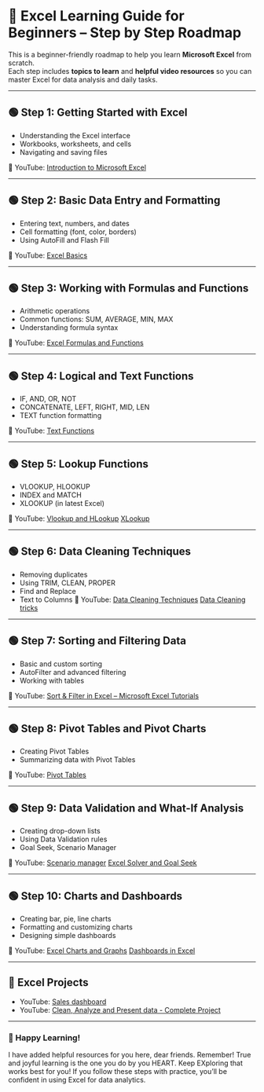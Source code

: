 # 📗 Excel Learning Guide for Beginners – Step by Step Roadmap

This is a beginner-friendly roadmap to help you learn **Microsoft Excel** from scratch.  
Each step includes **topics to learn** and **helpful video resources** so you can master Excel for data analysis and daily tasks.

---

## 🟢 Step 1: Getting Started with Excel
- Understanding the Excel interface
- Workbooks, worksheets, and cells
- Navigating and saving files

🎥 YouTube: [Introduction to Microsoft Excel](https://youtu.be/fcbB0nkDik8)

---

## 🟢 Step 2: Basic Data Entry and Formatting
- Entering text, numbers, and dates
- Cell formatting (font, color, borders)
- Using AutoFill and Flash Fill

🎥 YouTube: [Excel Basics](https://youtu.be/LgXzzu68j7M)

---

## 🟢 Step 3: Working with Formulas and Functions
- Arithmetic operations
- Common functions: SUM, AVERAGE, MIN, MAX
- Understanding formula syntax

🎥 YouTube: [Excel Formulas and Functions](https://youtu.be/c7BTS7QOEDM)

---

## 🟢 Step 4: Logical and Text Functions
- IF, AND, OR, NOT
- CONCATENATE, LEFT, RIGHT, MID, LEN
- TEXT function formatting

🎥 YouTube: [Text Functions](https://youtu.be/tCxhCOE96lw)

---

## 🟢 Step 5: Lookup Functions
- VLOOKUP, HLOOKUP
- INDEX and MATCH
- XLOOKUP (in latest Excel)

🎥 YouTube: [Vlookup and HLookup](https://youtu.be/4PFuvqbhdPA)   [XLookup](https://youtu.be/Z8XCv-Svyjw)

---

## 🟢 Step 6: Data Cleaning Techniques
- Removing duplicates
- Using TRIM, CLEAN, PROPER
- Find and Replace
- Text to Columns
🎥 YouTube: [Data Cleaning Techniques](https://youtu.be/q7EpoOwBcnM)  [Data Cleaning tricks](https://youtu.be/SNVjndgWBlw?list=PLmejDGrsgFyAjJtHYLu2iMCi1J4zT0VMh)

---

## 🟢 Step 7: Sorting and Filtering Data
- Basic and custom sorting
- AutoFilter and advanced filtering
- Working with tables

🎥 YouTube: [Sort & Filter in Excel – Microsoft Excel Tutorials](https://www.youtube.com/watch?v=6zDFgW5KgUs)

---

## 🟢 Step 8: Pivot Tables and Pivot Charts
- Creating Pivot Tables
- Summarizing data with Pivot Tables

🎥 YouTube: [Pivot Tables](https://youtu.be/zuSNd1ZMfBI)

---

## 🟢 Step 9: Data Validation and What-If Analysis
- Creating drop-down lists
- Using Data Validation rules
- Goal Seek, Scenario Manager

🎥 YouTube: [Scenario manager](https://youtu.be/xGH9ukN1SHg)   [Excel Solver and Goal Seek](https://youtu.be/UD9e-gQCQsE)
             
---

## 🟢 Step 10: Charts and Dashboards
- Creating bar, pie, line charts
- Formatting and customizing charts
- Designing simple dashboards

🎥 YouTube: [Excel Charts and Graphs](https://youtu.be/eHtZrIb0oWY)  [Dashboards in Excel](https://youtu.be/MTlQvyNQ3PM)

---

## 🌟 Excel Projects
- YouTube: [Sales dashboard](https://youtu.be/gTK5rNhWJyA) 
- YouTube: [Clean, Analyze and Present data - Complete Project](https://youtu.be/H6k28jhclwI)

---

### 🙌 Happy Learning!
I have added helpful resources for you here, dear friends. 
Remember! True and joyful learning is the one you do by you HEART. Keep EXploring that works best for you!
If you follow these steps with practice, you’ll be confident in using Excel for data analytics.

